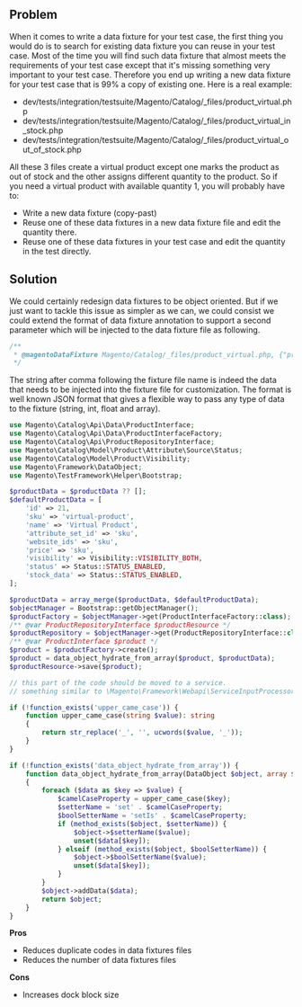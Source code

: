 ## Problem
When it comes to write a data fixture for your test case, the first thing you would do is to search for existing data fixture you can reuse in your test case. Most of the time you will find such data fixture that almost meets the requirements of your test case except that it's missing something very important to your test case.
Therefore you end up writing a new data fixture for your test case that is 99% a copy of existing one.
Here is a real example:

- dev/tests/integration/testsuite/Magento/Catalog/_files/product_virtual.php
- dev/tests/integration/testsuite/Magento/Catalog/_files/product_virtual_in_stock.php
- dev/tests/integration/testsuite/Magento/Catalog/_files/product_virtual_out_of_stock.php

All these 3 files create a virtual product except one marks the product as out of stock and the other assigns different quantity to the product.
So if you need a virtual product with available quantity 1, you will probably have to:

- Write a new data fixture (copy-past)
- Reuse one of these data fixtures in a new data fixture file and edit the quantity there.
- Reuse one of these data fixtures in your test case and edit the quantity in the test directly.
 
## Solution

We could certainly redesign data fixtures to be object oriented. But if we just want to tackle this issue as simpler as we can, we could consist we could extend the format of data fixture annotation
to support a second parameter which will be injected to the data fixture file as following.
```php
/**
 * @magentoDataFixture Magento/Catalog/_files/product_virtual.php, {"productData":{"stock_data": {"qty":1}}}
 */

```
The string after comma following the fixture file name is indeed the data that needs to be injected into the fixture file for customization. The format is well known JSON format that gives a flexible way to pass any type of data to the fixture (string, int, float and array).

```php
use Magento\Catalog\Api\Data\ProductInterface;
use Magento\Catalog\Api\Data\ProductInterfaceFactory;
use Magento\Catalog\Api\ProductRepositoryInterface;
use Magento\Catalog\Model\Product\Attribute\Source\Status;
use Magento\Catalog\Model\Product\Visibility;
use Magento\Framework\DataObject;
use Magento\TestFramework\Helper\Bootstrap;

$productData = $productData ?? [];
$defaultProductData = [
    'id' => 21,
    'sku' => 'virtual-product',
    'name' => 'Virtual Product',
    'attribute_set_id' => 'sku',
    'website_ids' => 'sku',
    'price' => 'sku',
    'visibility' => Visibility::VISIBILITY_BOTH,
    'status' => Status::STATUS_ENABLED,
    'stock_data' => Status::STATUS_ENABLED,
];

$productData = array_merge($productData, $defaultProductData);
$objectManager = Bootstrap::getObjectManager();
$productFactory = $objectManager->get(ProductInterfaceFactory::class);
/** @var ProductRepositoryInterface $productResource */
$productRepository = $objectManager->get(ProductRepositoryInterface::class);
/** @var ProductInterface $product */
$product = $productFactory->create();
$product = data_object_hydrate_from_array($product, $productData);
$productResource->save($product);

// this part of the code should be moved to a service.
// something similar to \Magento\Framework\Webapi\ServiceInputProcessor::convertValue but less strict.

if (!function_exists('upper_came_case')) {
    function upper_came_case(string $value): string
    {
        return str_replace('_', '', ucwords($value, '_'));
    }
}

if (!function_exists('data_object_hydrate_from_array')) {
    function data_object_hydrate_from_array(DataObject $object, array $data): DataObject
    {
        foreach ($data as $key => $value) {
            $camelCaseProperty = upper_came_case($key);
            $setterName = 'set' . $camelCaseProperty;
            $boolSetterName = 'setIs' . $camelCaseProperty;
            if (method_exists($object, $setterName)) {
                $object->$setterName($value);
                unset($data[$key]);
            } elseif (method_exists($object, $boolSetterName)) {
                $object->$boolSetterName($value);
                unset($data[$key]);
            }
        }
        $object->addData($data);
        return $object;
    }
}
```
**Pros**
- Reduces duplicate codes in data fixtures files
- Reduces the number of data fixtures files

**Cons**
- Increases dock block size
